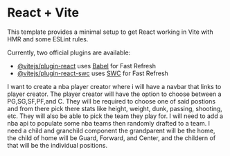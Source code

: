 # React + Vite

This template provides a minimal setup to get React working in Vite with HMR and some ESLint rules.

Currently, two official plugins are available:

- [@vitejs/plugin-react](https://github.com/vitejs/vite-plugin-react/blob/main/packages/plugin-react/README.md) uses [Babel](https://babeljs.io/) for Fast Refresh
- [@vitejs/plugin-react-swc](https://github.com/vitejs/vite-plugin-react-swc) uses [SWC](https://swc.rs/) for Fast Refresh

I want to create a nba player creator where i will have a navbar that links to player creator. The player creator will have the option to choose between a PG,SG,SF,PF,and C.
They will be required to choose one of said postions and from there pick there stats like height, weight, dunk, passing, shooting, etc. They will also be able to pick the  team they play for. I will need to add a nba api to populate some nba teams then randomly drafted to a team. I need a child and granchild component the grandparent will be the home, the child of home will be Guard, Forward, and Center, and the childern of that will be the individual positions.